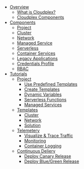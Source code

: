 - [Overview](pages/user-guide/overview/product-overview.md)
  - [What is Cloudplex?](pages/user-guide/overview/what-is-cloudplex/what-is-cloudplex)
  - [Cloudplex Components](pages/user-guide/overview/cloudplex-components/cloudplex-components)
- [Components]()
  - [Project]()
  - [Cluster]()
  - [Network]()
  - [Managed Service]()
  - [Serverless]()
  - [Container Services]()
  - [Legacy Applications]()
  - [Credentials Profile]()
  - [RBAC]()
- [Tutorials](pages/user-guide/examples/examples)
  - [Project](pages/user-guide/examples/project/project)
    - [Use Predefined Templates](pages/user-guide/examples/project/lab-1/lab-1)
    - [Create Templates](pages/user-guide/examples/project/lab-2/lab-2)
    - [Dynamic Variables](pages/user-guide/examples/project/lab-3/lab-3)
    - [Serverless Functions](pages/user-guide/examples/project/lab-4/lab-4)
    - [Managed Services](pages/user-guide/examples/project/lab-5/lab-5)
  - [Templates](pages/user-guide/examples/templates/templates)
    - [Cluster](pages/user-guide/examples/templates/cluster/cluster)
    - [Network](pages/user-guide/examples/templates/network/network)
    - [Solution](solution.md)
  - [Telemetery](pages/user-guide/examples/telemetry/telemetry)
    - [Visualize & Trace Traffic](pages/user-guide/examples/telemetry/cluster/cluster)
    - [Monitoring](pages/user-guide/examples/telemetry/network/network)
    - [Container Logging](pages/user-guide/examples/telemetry/network/network)
  - [Continuous Deliery](pages/user-guide/examples/cd/telemetry)
    - [Deploy Canary Release](pages/user-guide/examples/cd/cluster/cluster)
    - [Deploy Blue/Green Release](pages/user-guide/examples/cd/network/network)
